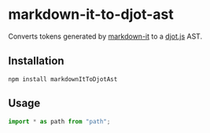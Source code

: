 # markdown-it-to-djot-ast

Converts tokens generated by [markdown-it](https://markdown-it.github.io/) to a [djot.js](https://github.com/jgm/djot.js) AST.

## Installation

```
npm install markdownItToDjotAst
```

## Usage

```ts
import * as path from "path";
```
